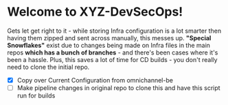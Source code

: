 # Welcome to XYZ-DevSecOps! 
Gets let get right to it - while storing Infra configuration is a lot smarter then having them zipped and sent across manually, this messes up.
**"Special Snowflakes"** exist due to changes being made on Infra files in the main repos **which has a bunch of branches** - and there's been cases where it's been a hassle. Plus, this saves a lot of time for CD builds - you don't really need to clone the initial repo.

 - [x] Copy over Current Configuration from omnichannel-be
 - [ ] Make pipeline changes in original repo to clone this and have this script run for builds
